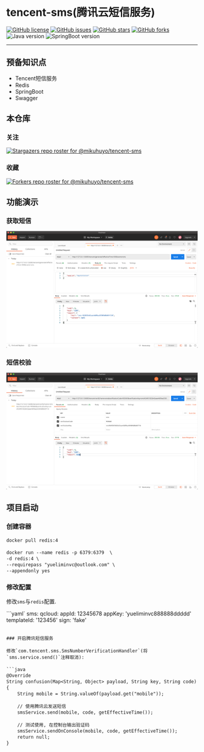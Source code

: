 # tencent-sms(腾讯云短信服务)

[![GitHub license](https://img.shields.io/github/license/mikuhuyo/tencent-sms)](https://github.com/mikuhuyo/tencent-sms/blob/master/LICENSE)
[![GitHub issues](https://img.shields.io/github/issues/mikuhuyo/tencent-sms)](https://github.com/mikuhuyo/tencent-sms/issues)
[![GitHub stars](https://img.shields.io/github/stars/mikuhuyo/tencent-sms)](https://github.com/mikuhuyo/tencent-sms/stargazers)
[![GitHub forks](https://img.shields.io/github/forks/mikuhuyo/tencent-sms)](https://github.com/mikuhuyo/tencent-sms/network)
![Java version](https://img.shields.io/badge/Jdk-1.8-yellow)
![SpringBoot version](https://img.shields.io/badge/SpringBoot-2.1.13-brightgreen)

---

## 预备知识点

- Tencent短信服务
- Redis
- SpringBoot
- Swagger

## 本仓库

### 关注

[![Stargazers repo roster for @mikuhuyo/tencent-sms](https://reporoster.com/stars/mikuhuyo/tencent-sms)](https://github.com/mikuhuyo/tencent-sms/stargazers)

### 收藏

[![Forkers repo roster for @mikuhuyo/tencent-sms](https://reporoster.com/forks/mikuhuyo/tencent-sms)](https://github.com/mikuhuyo/tencent-sms/network/members)

## 功能演示

### 获取短信

![](./assert/assert-01.png)

### 短信校验

![](./assert/assert-02.png)

## 项目启动

### 创建容器

```shell script
docker pull redis:4

docker run --name redis -p 6379:6379  \
-d redis:4 \
--requirepass "yueliminvc@outlook.com" \
--appendonly yes
```

### 修改配置

修改`sms`与`redis`配置.

```yaml`
sms:
  qcloud:
    appId: 12345678
    appKey: 'yueliminvc888888ddddd'
    templateId: '123456'
    sign: 'fake'
```

### 开启腾讯短信服务

修改`com.tencent.sms.SmsNumberVerificationHandler`(将`sms.service.send()`注释取消):

```java
@Override
String confusion(Map<String, Object> payload, String key, String code) {
    String mobile = String.valueOf(payload.get("mobile"));

    // 使用腾讯云发送短信
    smsService.send(mobile, code, getEffectiveTime());

    // 测试使用, 在控制台输出验证码
    smsService.sendOnConsole(mobile, code, getEffectiveTime());
    return null;
}
```
